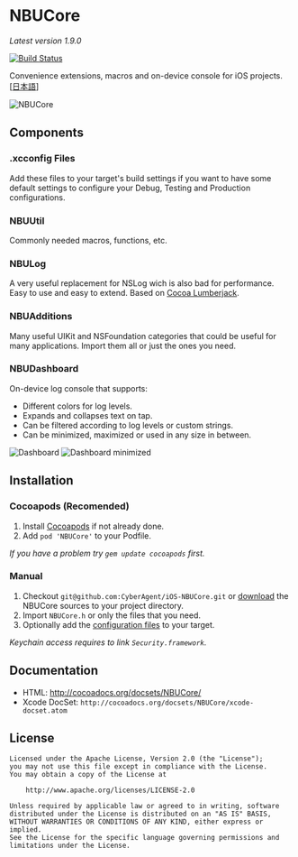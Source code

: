 NBUCore
=======

_Latest version 1.9.0_

[![Build Status](https://travis-ci.org/CyberAgent/iOS-NBUCore.png)](https://travis-ci.org/CyberAgent/iOS-NBUCore)

Convenience extensions, macros and on-device console for iOS projects. [[日本語](README.jp.md)]

![NBUCore](https://github.com/CyberAgent/iOS-NBUCore/wiki/images/NBUCore.png)

Components
----------

### .xcconfig Files

Add these files to your target's build settings if you want to have some default settings
to configure your Debug, Testing and Production configurations.

### NBUUtil

Commonly needed macros, functions, etc.

### NBULog

A very useful replacement for NSLog wich is also bad for performance.  
Easy to use and easy to extend. Based on [Cocoa Lumberjack](https://github.com/robbiehanson/CocoaLumberjack).

### NBUAdditions

Many useful UIKit and NSFoundation categories that could be useful for many applications.
Import them all or just the ones you need.

### NBUDashboard

On-device log console that supports:

* Different colors for log levels.
* Expands and collapses text on tap.
* Can be filtered according to log levels or custom strings.
* Can be minimized, maximized or used in any size in between.

![Dashboard](https://raw.github.com/wiki/CyberAgent/iOS-NBUCore/images/Dashboard.png "On-device log console")
![Dashboard minimized](https://raw.github.com/wiki/CyberAgent/iOS-NBUCore/images/Dashboard_filter.png "Filter log messages")

Installation
------------

### Cocoapods (Recomended)

1. Install [Cocoapods](http://cocoapods.org) if not already done.
2. Add `pod 'NBUCore'` to your Podfile.

_If you have a problem try `gem update cocoapods` first._

### Manual

1. Checkout `git@github.com:CyberAgent/iOS-NBUCore.git` or [download](https://github.com/CyberAgent/iOS-NBUCore/tags)
the NBUCore sources to your project directory.
2. Import `NBUCore.h` or only the files that you need.
3. Optionally add the [configuration files](#nbucore_xcconfig-files) to your target.

_Keychain access requires to link `Security.framework`._

Documentation
-------------

* HTML: http://cocoadocs.org/docsets/NBUCore/
* Xcode DocSet: `http://cocoadocs.org/docsets/NBUCore/xcode-docset.atom`

License
-------

    Licensed under the Apache License, Version 2.0 (the "License");
    you may not use this file except in compliance with the License. 
    You may obtain a copy of the License at

        http://www.apache.org/licenses/LICENSE-2.0

    Unless required by applicable law or agreed to in writing, software
    distributed under the License is distributed on an "AS IS" BASIS,
    WITHOUT WARRANTIES OR CONDITIONS OF ANY KIND, either express or implied.
    See the License for the specific language governing permissions and
    limitations under the License.

